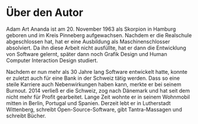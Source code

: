 # Über den Autor  

Adam Art Ananda ist am 20. November 1963 als Skorpion in Hamburg geboren und im Kreis Pinneberg aufgewachsen. Nachdem er die Realschule abgeschlossen hat, hat er eine Ausbildung als Maschinenschlosser absolviert. Da ihn diese Arbeit nicht ausfüllte, hat er dann die Entwicklung von Software gelernt, später dann noch Grafik Design und Human Computer Interaction Design studiert.  

Nachdem er nun mehr als 30 Jahre lang Software entwickelt hatte, konnte er zuletzt auch für eine Bank in der Schweiz tätig werden. Dass so eine steile Karriere auch Nebenwirkungen haben kann, merkte er bei seinem Burnout.
2014 verließ er die Schweiz, zog nach Dänemark und hat seit dem nicht mehr für Profit gearbeitet. Lange Zeit wohnte er in seinem Wohnmobil mitten in Berlin, Portugal und Spanien. Derzeit lebt er in Lutherstadt Wittenberg, schreibt Open-Source-Software, gibt Tantra-Massagen und schreibt Bücher.